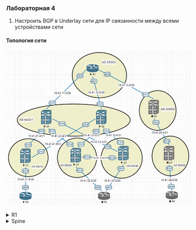 ### Лабораторная 4
1. Настроить BGP в Underlay сети для IP связанности между всеми устройствами сети

#### Топология сети
![](underlay-bgp.PNG)

<details>
  <summary>R1</summary>
<pre><code>
router bgp 65000
 bgp log-neighbor-changes
 neighbor 10.41.11.2 remote-as 65001   //to S1
 neighbor 10.41.12.2 remote-as 65001   //to S2
 neighbor 10.41.13.2 remote-as 65002   //to S3
 !
 address-family ipv4
  network 10.41.11.0 mask 255.255.255.252
  network 10.41.12.0 mask 255.255.255.252
  network 10.41.13.0 mask 255.255.255.252
  neighbor 10.41.11.2 activate
  neighbor 10.41.12.2 activate
  neighbor 10.41.13.2 activate
  maximum-paths 3
</code></pre>
</details>
<details>
  <summary>Spine</summary>
<pre><code>
feature bgp
router bgp 65001
  address-family ipv4 unicast
    network 10.41.11.0/30
    network 10.41.21.4/31
    network 10.41.22.4/31
    network 10.41.23.4/31
  neighbor 10.41.11.1               //to R1
    remote-as 65000
    address-family ipv4 unicast
  neighbor 10.41.21.4               //to L1
    remote-as 65010
    address-family ipv4 unicast
  neighbor 10.41.22.4               //to L2
    remote-as 65020
    address-family ipv4 unicast
  neighbor 10.41.23.4               //to L3
    remote-as 65030
    address-family ipv4 unicast
</code></pre>
</details>
